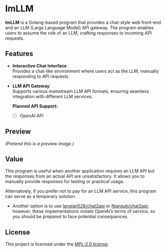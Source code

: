 # ImLLM

**ImLLM** is a Golang-based program that provides a chat-style web front-end and an LLM (Large Language Model) API gateway. The program enables users to assume the role of an LLM, crafting responses to incoming API requests.

## Features

- **Interactive Chat Interface**  
  Provides a chat-like environment where users act as the LLM, manually responding to API requests.

- **LLM API Gateway**  
  Supports various mainstream LLM API formats, ensuring seamless integration with different LLM services.

  **Planned API Support:**
  - [ ] OpenAI API

## Preview

*(Pretend this is a preview image.)*

## Value

This program is useful when another application requires an LLM API but the responses from an actual API are unsatisfactory. It allows you to manually provide responses for testing or practical usage.

Alternatively, if you prefer not to pay for an LLM API service, this program can serve as a temporary solution.  
- Another option is to use [lanqian528/chat2api](https://github.com/lanqian528/chat2api) or [Niansuh/chat2api](https://github.com/Niansuh/chat2api); however, these implementations violate OpenAI’s terms of service, so you should be prepared to face potential consequences.</sub>

## License

This project is licensed under the [MPL-2.0 license](LICENSE).
